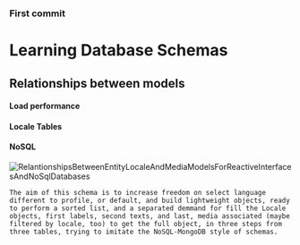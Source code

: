 ### First commit

# Learning Database Schemas

## Relationships between models
#### Load performance
#### Locale Tables
#### NoSQL

![RelantionshipsBetweenEntityLocaleAndMediaModelsForReactiveInterfacesAndNoSqlDatabases](https://user-images.githubusercontent.com/57029303/151317714-f49459a4-96ac-4d37-adb2-655559efbd14.png)

~~~
The aim of this schema is to increase freedom on select language different to profile, or default, and build lightweight objects, ready to perform a sorted list, and a separated demmand for fill the Locale objects, first labels, second texts, and last, media associated (maybe filtered by locale, too) to get the full object, in three steps from three tables, trying to imitate the NoSQL-MongoDB style of schemas. 
~~~
